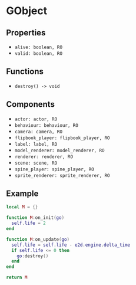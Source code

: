 # GObject

## Properties

- `alive: boolean, RO`
- `valid: boolean, RO`

## Functions

- `destroy() -> void`

## Components

- `actor: actor, RO`
- `behaviour: behaviour, RO`
- `camera: camera, RO`
- `flipbook_player: flipbook_player, RO`
- `label: label, RO`
- `model_renderer: model_renderer, RO`
- `renderer: renderer, RO`
- `scene: scene, RO`
- `spine_player: spine_player, RO`
- `sprite_renderer: sprite_renderer, RO`

## Example

```lua
local M = {}

function M:on_init(go)
  self.life = 2
end

function M:on_update(go)
  self.life = self.life - e2d.engine.delta_time
  if self.life <= 0 then
    go:destroy()
  end
end

return M
```
